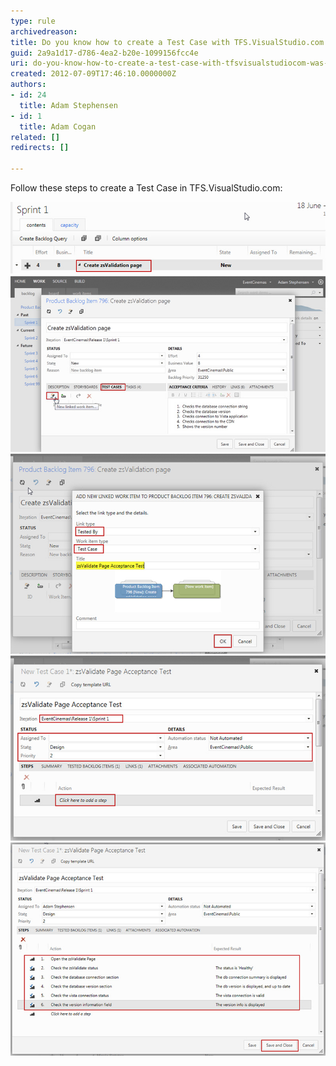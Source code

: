 ```yaml
---
type: rule
archivedreason: 
title: Do you know how to create a Test Case with TFS.VisualStudio.com (was TFSPreview)?
guid: 2a9a1d17-d786-4ea2-b20e-1099156fcc4e
uri: do-you-know-how-to-create-a-test-case-with-tfsvisualstudiocom-was-tfspreview
created: 2012-07-09T17:46:10.0000000Z
authors:
- id: 24
  title: Adam Stephensen
- id: 1
  title: Adam Cogan
related: []
redirects: []

---
```


Follow these steps to create a Test Case in TFS.VisualStudio.com: 
<!--endintro-->

![Double click the Product Backlog Item that you want to create a Test Case for to open it](create-tc-1.jpg)
![Open the "TEST CASES" tab and click on the "New linked work item" button](create-tc-2.jpg)
![Ensure that the link type is 'Tested By', that the work item type is 'Test Case' and enter a title for the Test Case. Click OK.](create-tc-3.jpg)
![Select the correct iteration, and update the Status and Details sections. Click on the 'Click here to add a step' and proceed to add the steps required to test the user story](create-tc-4.jpg)
![After entering each action, along with its expected result, click Save and Close](create-tc-5.jpg)
